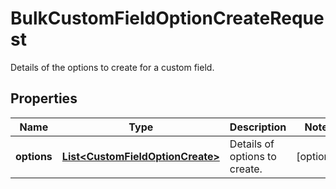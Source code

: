 

# BulkCustomFieldOptionCreateRequest

Details of the options to create for a custom field.
## Properties

Name | Type | Description | Notes
------------ | ------------- | ------------- | -------------
**options** | [**List&lt;CustomFieldOptionCreate&gt;**](CustomFieldOptionCreate.md) | Details of options to create. |  [optional]



